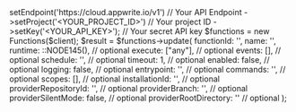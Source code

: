 <?php

use Appwrite\Client;
use Appwrite\Services\Functions;

$client = (new Client())
    ->setEndpoint('https://cloud.appwrite.io/v1') // Your API Endpoint
    ->setProject('&lt;YOUR_PROJECT_ID&gt;') // Your project ID
    ->setKey('&lt;YOUR_API_KEY&gt;'); // Your secret API key

$functions = new Functions($client);

$result = $functions->update(
    functionId: '<FUNCTION_ID>',
    name: '<NAME>',
    runtime: ::NODE145(), // optional
    execute: ["any"], // optional
    events: [], // optional
    schedule: '', // optional
    timeout: 1, // optional
    enabled: false, // optional
    logging: false, // optional
    entrypoint: '<ENTRYPOINT>', // optional
    commands: '<COMMANDS>', // optional
    scopes: [], // optional
    installationId: '<INSTALLATION_ID>', // optional
    providerRepositoryId: '<PROVIDER_REPOSITORY_ID>', // optional
    providerBranch: '<PROVIDER_BRANCH>', // optional
    providerSilentMode: false, // optional
    providerRootDirectory: '<PROVIDER_ROOT_DIRECTORY>' // optional
);